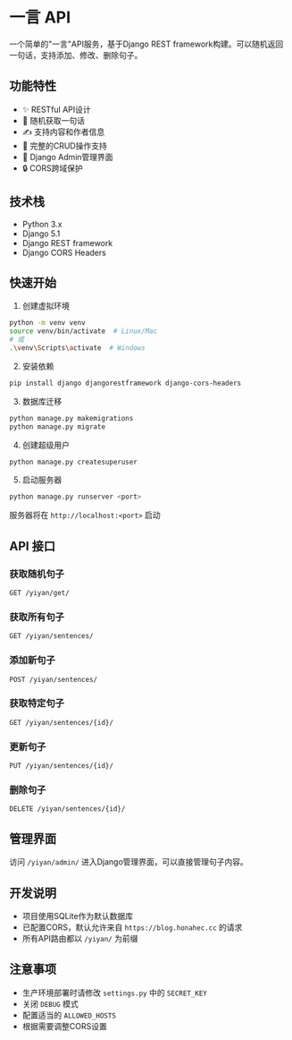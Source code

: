 # 一言 API

一个简单的"一言"API服务，基于Django REST framework构建。可以随机返回一句话，支持添加、修改、删除句子。

## 功能特性

- ✨ RESTful API设计
- 🎲 随机获取一句话
- ✍️ 支持内容和作者信息
- 🔄 完整的CRUD操作支持
- 📝 Django Admin管理界面
- 🔒 CORS跨域保护

## 技术栈

- Python 3.x
- Django 5.1
- Django REST framework
- Django CORS Headers

## 快速开始

1. 创建虚拟环境

```bash
python -m venv venv
source venv/bin/activate  # Linux/Mac
# 或
.\venv\Scripts\activate  # Windows
```

2. 安装依赖

```bash
pip install django djangorestframework django-cors-headers
```

3. 数据库迁移

```bash
python manage.py makemigrations
python manage.py migrate
```

4. 创建超级用户

```bash
python manage.py createsuperuser
```

5. 启动服务器

```bash
python manage.py runserver <port>
```

服务器将在 `http://localhost:<port>` 启动

## API 接口

### 获取随机句子
```
GET /yiyan/get/
```

### 获取所有句子
```
GET /yiyan/sentences/
```

### 添加新句子
```
POST /yiyan/sentences/
```

### 获取特定句子
```
GET /yiyan/sentences/{id}/
```

### 更新句子
```
PUT /yiyan/sentences/{id}/
```

### 删除句子
```
DELETE /yiyan/sentences/{id}/
```

## 管理界面

访问 `/yiyan/admin/` 进入Django管理界面，可以直接管理句子内容。

## 开发说明

- 项目使用SQLite作为默认数据库
- 已配置CORS，默认允许来自 `https://blog.honahec.cc` 的请求
- 所有API路由都以 `/yiyan/` 为前缀

## 注意事项

- 生产环境部署时请修改 `settings.py` 中的 `SECRET_KEY`
- 关闭 `DEBUG` 模式
- 配置适当的 `ALLOWED_HOSTS`
- 根据需要调整CORS设置